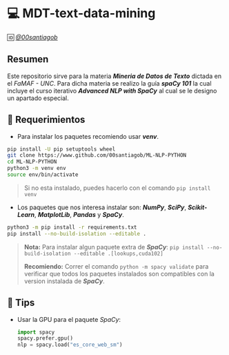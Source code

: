 # 💻 MDT-text-data-mining

:id: _[@00santiagob](https://github.com/00santiagob)_

## Resumen

Este repositorio sirve para la materia **_Mineria de Datos de Texto_** dictada en el *FaMAF - UNC*.
Para dicha materia se realizo la guía **_spaCy 101_** la cual incluye el curso iterativo **_Advanced NLP with SpaCy_** al cual se le designo un apartado especial.

## :wrench: Requerimientos

* Para instalar los paquetes recomiendo usar **_venv_**.

```bash
pip install -U pip setuptools wheel
git clone https://www.github.com/00santiagob/ML-NLP-PYTHON
cd ML-NLP-PYTHON
python3 -m venv env
source env/bin/activate
```

> Si no esta instalado, puedes hacerlo con el comando `pip install venv`

* Los paquetes que nos interesa instalar son: **_NumPy_**, **_SciPy_**, **_Scikit-Learn_**, **_MatplotLib_**, **_Pandas_** y **_SpaCy_**.

```bash
python3 -m pip install -r requirements.txt
pip install --no-build-isolation --editable .
```

> **Nota:** Para instalar algun paquete extra de **_SpaCy_**: `pip install --no-build-isolation --editable .[lookups,cuda102]`
>
> **Recomiendo:** Correr el comando `python -m spacy validate` para verificar que todos los paquetes instalados son compatibles con la version instalada de **_SpaCy_**.

## :pushpin: Tips

* Usar la GPU para el paquete *SpaCy*:

  ```python
  import spacy
  spacy.prefer.gpu()
  nlp = spacy.load("es_core_web_sm")
  ```
